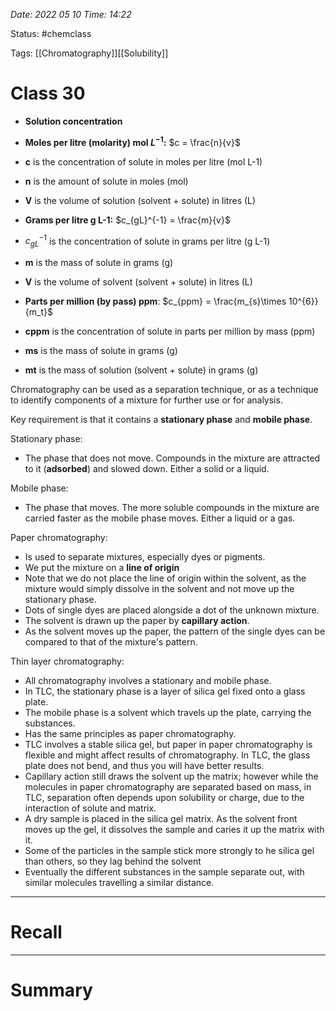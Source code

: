 *Date: 2022 05 10 Time: 14:22*


Status: #chemclass

Tags: [[Chromatography]][[Solubility]]


# Class 30

-   **Solution concentration**
-   **Moles per litre (molarity) mol $L^{-1}$:** $c = \frac{n}{v}$

-   **c** is the concentration of solute in moles per litre (mol L-1)
-   **n** is the amount of solute in moles (mol)
-   **V** is the volume of solution (solvent + solute) in litres (L)

-   **Grams per litre g L-1:** $c_{gL}^{-1} = \frac{m}{v}$

-   $c_{gL}^{-1}$ is the concentration of solute in grams per litre (g L-1)
-   **m** is the mass of solute in grams (g)
-   **V** is the volume of solvent (solvent + solute) in litres (L)

-   **Parts per million (by pass) ppm**: $c_{ppm} = \frac{m_{s}\times 10^{6}}{m_t}$

-   **cppm** is the concentration of solute in parts per million by mass (ppm)
-   **ms** is the mass of solute in grams (g)
-   **mt** is the mass of solution (solvent + solute) in grams (g)

Chromatography can be used as a separation technique, or as a technique to identify components of a mixture for further use or for analysis.

Key requirement is that it contains a **stationary phase** and **mobile phase**.

Stationary phase:
- The phase that does not move. Compounds in the mixture are attracted to it (**adsorbed**) and slowed down. Either a solid or a liquid.

Mobile phase:
- The phase that moves. The more soluble compounds in the mixture are carried faster as the mobile phase moves. Either a liquid or a gas.

Paper chromatography:
- Is used to separate mixtures, especially dyes or pigments.
- We put the mixture on a **line of origin**
- Note that we do not place the line of origin within the solvent, as the mixture would simply dissolve in the solvent and not move up the stationary phase.
- Dots of single dyes are placed alongside a dot of the unknown mixture.
- The solvent is drawn up the paper by **capillary action**.
- As the solvent moves up the paper, the pattern of the single dyes can be compared to that of the mixture's pattern.

Thin layer chromatography:
- All chromatography involves a stationary and mobile phase.
- In TLC, the stationary phase is a layer of silica gel fixed onto a glass plate.
- The mobile phase is a solvent which travels up the plate, carrying the substances.
- Has the same principles as paper chromatography.
- TLC involves a stable silica gel, but paper in paper chromatography is flexible and might affect results of chromatography. In TLC, the glass plate does not bend, and thus you will have better results.
- Capillary action still draws the solvent up the matrix; however while the molecules in paper chromatography are separated based on mass, in TLC, separation often depends upon solubility or charge, due to the interaction of solute and matrix.
- A dry sample is placed in the silica gel matrix. As the solvent front moves up the gel, it dissolves the sample and caries it up the matrix with it.
- Some of the particles in the sample stick more strongly to he silica gel than others, so they lag behind the solvent
- Eventually the different substances in the sample separate out, with similar molecules travelling a similar distance.


---
# Recall







---
# Summary


